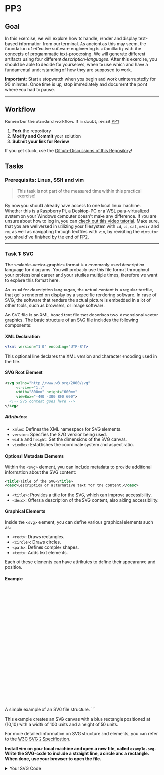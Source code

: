# PP3

## Goal
In this exercise, we will explore how to handle, render and display text-based information from our terminal.
As ancient as this may seem, the foundation of effective software engineering is a familiarity with the concepts of programmatic text-processing. 
We will generate different artifacts using four different _description-languages_. 
After this exercise, you should be able to decide for yourselves, when to use which and have a fundamental understanding of how they are supposed to work.

**Important:** Start a stopwatch when you begin and work uninterruptedly for 90 minutes. Once time is up, stop immediately and document the point where you had to pause.

---

## Workflow
Remember the standard workflow. 
If in doubt, revisit [PP1](https://github.com/MaxClerkwell/PP1)

1. **Fork** the repository
2. **Modify and Commit** your solution
3. **Submit your link for Review**

If you get stuck, use the [Github-Discussions of this Repository](https://github.com/MaxClerkwell/PP3/discussions)!

## Tasks

### Prerequisits: Linux, SSH and vim 
> This task is not part of the measured time within this practical exercise!

By now you should already have access to one local linux machine. 
Whether this is a Raspberry Pi, a Desktop-PC or a WSL para-virtualized system on your Windows computer doesn't make any difference.
If you are unsure about how to log in, you can [check out this video tutorial](https://www.youtube.com/watch?v=Z0ggeNzEhzY).
Make sure, that you are wellversed in utilizing your filesystem with `cd`, `ls`, `cat`, `mkdir` and `rm`, as well as navigating through textfiles with `vim`, by revisiting the `vimtutor` you should've finished by the end of [PP2](https://github.com/MaxClerkwell/PP2).

---

### Task 1: SVG
The scalable-vector-graphics format is a commonly used description language for diagrams. 
You will probably use this file format throughout your professional career and your studies multiple times, therefore we want to explore this format here.

As usual for description languages, the actual content is a regular textfile, that get's rendered on display by a sepecific rendering software. 
In case of SVG, the software that renders the actual picture is embedded in a lot of other tools, such as browsers, or image software. 

An SVG file is an XML-based text file that describes two-dimensional vector graphics. 
The basic structure of an SVG file includes the following components:

#### XML Declaration

```xml
<?xml version="1.0" encoding="UTF-8"?>
```

This optional line declares the XML version and character encoding used in the file.

#### SVG Root Element

```xml
<svg xmlns="http://www.w3.org/2000/svg"
     version="1.1"
     width="800mm" height="600mm"
     viewBox="-400 -300 800 600">
  <!-- SVG content goes here -->
</svg>
```

##### Attributes:

- `xmlns`: Defines the XML namespace for SVG elements.
- `version`: Specifies the SVG version being used.
- `width` and `height`: Set the dimensions of the SVG canvas.
- `viewBox`: Establishes the coordinate system and aspect ratio.

#### Optional Metadata Elements

Within the `<svg>` element, you can include metadata to provide additional information about the SVG content:

```xml
<title>Title of the SVG</title>
<desc>Description or alternative text for the content.</desc>
```

- `<title>`: Provides a title for the SVG, which can improve accessibility.
- `<desc>`: Offers a description of the SVG content, also aiding accessibility.

#### Graphical Elements

Inside the `<svg>` element, you can define various graphical elements such as:

- `<rect>`: Draws rectangles.
- `<circle>`: Draws circles.
- `<path>`: Defines complex shapes.
- `<text>`: Adds text elements.

Each of these elements can have attributes to define their appearance and position.

#### Example

<?xml version="1.0" encoding="UTF-8"?>
<svg xmlns="http://www.w3.org/2000/svg"
     version="1.1"
     width="800mm" height="600mm"
     viewBox="-400 -300 800 600">
  <title>Sample SVG</title>
  <desc>A simple example of an SVG file structure.</desc>
  <rect x="10" y="10" width="100" height="50" fill="blue" />
</svg>
```

This example creates an SVG canvas with a blue rectangle positioned at (10,10) with a width of 100 units and a height of 50 units.

For more detailed information on SVG structure and elements, you can refer to the [W3C SVG 2 Specification](https://www.w3.org/TR/SVG2/struct.html).

**Install vim on your local machine and open a new file, called `example.svg`. Write the SVG-code to include a straight line, a circle and a rectangle. When done, use your browser to open the file.**

<details>
<summary>Your SVG Code</summary>

```xml
<svg xmlns="http://www.w3.org/2000/svg"
     version="1.1"
     width="800mm" height="600mm"
     viewBox="-400 -300 800 600">
<title>example.svg</title>
<desc>A simple example of an SVG file structure.</desc>
<rect x="-50" y="-50" width="20" height="25" fill="red" />
<circle cx="1" cy="6" r="10" fill="blue"/>
<line x1="-30" y1="-25" x2="-4" y2="-25" stroke-width="2" stroke="green"/>
</svg>
</details>
</code>
### Task 2: Markdown
You have already discovered _markdown_ in these `README.md` files. 
It is an easy and lightweight syntax, to instruct a display software to render text in a given way.

**Answer the following questions:**

<details>
    <summary>How does prepending hashes (<code>#</code>) affect the display?</summary>
    ......
</details>
<details>
    <summary>How do you mark italic or bold font?</summary>
    <code>
    ......
    </code>
</details>
<details>
    <summary>Which different ways are there to generate listings and tables?</summary>
    <code>
    ......
    </code>
</details>

### Task 3: LaTeX
While markdown is great for light-weight rendering text within a limited context such as a browser or phone, when it comes to more complex and professional rendering, the `LaTeX` toolset is the standard for creating `.pdf` files. 
`LaTeX` is usually not rendered _on the fly_, meaning while it is being displayed. 
A special software which we call _compiler_ is used to generate a parametrized documents. 
If you are running a local WSL, make sure to install `texlive-full` before continuing with the next steps. 
This may take up to 30 minutes, since it's a large software package. 
To check whether the installation was sucessful, run `pdflatex --version`.
The output should look something like this:
```sh
user@machine:~$ pdflatex --version
pdfTeX 3.141592653-2.6-1.40.25 (TeX Live 2023/Debian)
kpathsea version 6.3.5
Copyright 2023 Han The Thanh (pdfTeX) et al.
There is NO warranty.  Redistribution of this software is
covered by the terms of both the pdfTeX copyright and
the Lesser GNU General Public License.
For more information about these matters, see the file
named COPYING and the pdfTeX source.
Primary author of pdfTeX: Han The Thanh (pdfTeX) et al.
Compiled with libpng 1.6.43; using libpng 1.6.43
Compiled with zlib 1.3; using zlib 1.3
Compiled with xpdf version 4.04
```
If you are using the lecture-server, make sure to visit the [SCP tutorial](https://github.com/STEMgraph/301394c2-6efb-4677-aaff-47091fb8145d) first. 
Otherwise, you might have a hard time opening the generated `.pdf`-document.

Create a new directory on the linux machine that texlive is installed at, navigate into it and open a file with the name `main.tex`.
Simply copy the following text into it:
```tex
\documentclass{article}             % Sets the document class to "article"
\usepackage[utf8]{inputenc}         % Allows you to use UTF-8 input encoding

\title{Minimal LaTeX Project}       % Sets your document title
\author{Your Name}                  % Sets your name as the author
\date{\today}                       % Sets the date to the day you compile

\begin{document}                    % Begins the document content

\maketitle                          % Generates the title using the above information

Hello, world!                       % This is where your content goes

\end{document}                      % Ends the document
```
Save and close the document. 
Now run the following command to create a `.pdf`-file from it:
```sh
pdflatex -jobname=example.pdf main.tex
```
After it finishes, us `ls` to inspect the directory. 

**Answer the following questions:**

<details>
    <summary>Which files were generated by the LaTeX compiler?</summary>
    ......
</details>

<details>
    <summary>How do you change the name of the pdf-file?</summary>
    ......
</details>

### Task 4: Displaying your pdf
1) If you worked on the lecture-machine, use the `scp` command to copy your `.pdf`-file to your desktop. There you can display it with every regular `.pdf`-viewer
2) If you worked in the WSL: run `sudo apt install xpdf -y` to install the `xpdf`-viewer. Run `xpdf <your pdf path>` to open the document.

**Answer the following questions:**

<details>
    <summary>What changes in your pdf, if you change the documentclass to <code>book</code></summary>
    ......
</details>
<details>
    <summary>What changes in your pdf, if you add <code>\section{Intro}</code> after <code>\maketitle</code></summary>
    ......
</details>


### Task 5: 
If you are running on a Windows machine, make sure to install `vim` for Windows from the [official `vim` repository](https://github.com/vim/vim-win32-installer/releases).
Scroll down until you see the _Assets_ and use the `_64.exe` or `_x86.exe`, depending on your system. 
If you run MacOS or Linux natively, make sure you have `vim` installed via your package-manager. 

Open a terminal-session and create a new directory within your users home-directory called `html`.
Use `vim` to open a new file within it called: `index.html`.

Copy the following text into it:
```html
<!DOCTYPE html>
<html>
  <head>
    <meta charset="UTF-8">
    <title>Minimal HTML Example</title>
  </head>
  <body>
    <p>Hello, world!</p>
  </body>
</html>
```
Depending on your system, run the following command to open the rendered file:
Windows:
```sh
start index.html
```
MacOS
```sh
open index.html
```
Linux
```sh
xdg-open index.html
```
If you are running in WSL, make sure to install the `w3m` browser before by executing `sudo apt install w3m -y`.


**Answer the following questions:**
<details>
  <summary>What happens if you exchange the <code>&lt;p&gt;&lt;/p&gt;</code> for <code>&lt;h1&gt;&lt;/h1&gt;</code>?</summary>
  ...
</details>

<details>
    <summary>How can you generate a listing of items?</summary>
    <code>
    ......
    </code>
</details>

<details>
    <summary>How can you create a table in this document?</summary>
    <code>
    ......
    </code>
</details>


---

**Remember:** Stop working after 90 minutes and record where you stopped!
